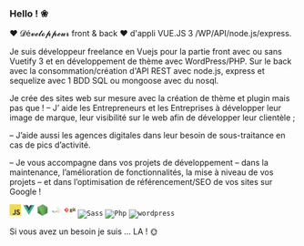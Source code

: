 ### Hello ! ❀

♥ 𝓓é𝓿𝓮𝓵𝓸𝓹𝓹𝓮𝓾𝓻 front & back ♥ d'appli VUE.JS 3 /WP/API/node.js/express. 

Je suis développeur freelance en Vuejs pour la partie front avec ou sans Vuetify 3 et en développement de thème avec WordPress/PHP.
Sur le back avec la consommation/création d'API REST avec node.js, express et sequelize avec 1 BDD SQL ou mongoose avec du nosql.

Je crée des sites web sur mesure avec la création de thème et plugin mais pas que !
– J’ aide les Entrepreneurs et les Entreprises à développer leur image de marque, leur visibilité sur le web afin de développer leur clientèle ;

– J’aide aussi les agences digitales dans leur besoin de sous-traitance en cas de pics d’activité.

– Je vous accompagne dans vos projets de développement
– dans la maintenance, l’amélioration de fonctionnalités, la mise à niveau de vos projets
– et dans l’optimisation de référencement/SEO de vos sites sur Google !

<code><img height="20" src="https://raw.githubusercontent.com/github/explore/80688e429a7d4ef2fca1e82350fe8e3517d3494d/topics/javascript/javascript.png"></code>
<code><img height="20" src="https://raw.githubusercontent.com/github/explore/80688e429a7d4ef2fca1e82350fe8e3517d3494d/topics/vue/vue.png"></code>
<code><img height="20" src="https://raw.githubusercontent.com/github/explore/80688e429a7d4ef2fca1e82350fe8e3517d3494d/topics/nodejs/nodejs.png"></code>
<code><img height="20" src="https://raw.githubusercontent.com/github/explore/80688e429a7d4ef2fca1e82350fe8e3517d3494d/topics/mysql/mysql.png"></code>
<code><img height="20" src="https://raw.githubusercontent.com/github/explore/80688e429a7d4ef2fca1e82350fe8e3517d3494d/topics/git/git.png"></code>
<code><img height="20" alt='Sass' src='https://img.shields.io/badge/Sass-100000?style=for-the-badge&logo=Sass&logoColor=white&labelColor=F132D2&color=F426A8'/></code>
<code><img height="20" alt='Php' src='https://img.shields.io/badge/Php_8-100000?style=for-the-badge&logo=Php&logoColor=A0C7DE&labelColor=1E282C&color=5F92AD'/></code>
<code><img height="20" alt='wordpress' src='https://img.shields.io/badge/wordpress_6-100000?style=for-the-badge&logo=wordpress&logoColor=white&labelColor=0D59E7&color=09090B'/></code>

Si vous avez un besoin je suis … LA !
🌞


